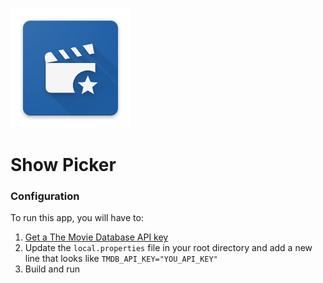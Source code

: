![Show Picker](art/show-picker.png)

Show Picker
===========

### Configuration

To run this app, you will have to:
1. [Get a The Movie Database API key](https://developers.themoviedb.org/3/getting-started/introduction)
2. Update the `local.properties` file in your root directory and add a new line that looks like `TMDB_API_KEY="YOU_API_KEY"`
3. Build and run